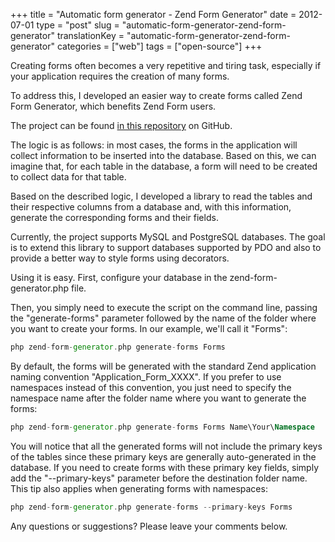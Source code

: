 +++
title = "Automatic form generator - Zend Form Generator"
date = 2012-07-01
type = "post"
slug = "automatic-form-generator-zend-form-generator"
translationKey = "automatic-form-generator-zend-form-generator"
categories = ["web"]
tags = ["open-source"]
+++

Creating forms often becomes a very repetitive and tiring task, especially if your application requires the creation of many forms.

To address this, I developed an easier way to create forms called Zend Form Generator, which benefits Zend Form users.

The project can be found [in this repository][zend-form-generator] on GitHub.

The logic is as follows: in most cases, the forms in the application will collect information to be inserted into the database. Based on this, we can imagine that, for each table in the database, a form will need to be created to collect data for that table.

Based on the described logic, I developed a library to read the tables and their respective columns from a database and, with this information, generate the corresponding forms and their fields.

Currently, the project supports MySQL and PostgreSQL databases. The goal is to extend this library to support databases supported by PDO and also to provide a better way to style forms using decorators.

Using it is easy. First, configure your database in the zend-form-generator.php file.

Then, you simply need to execute the script on the command line, passing the "generate-forms" parameter followed by the name of the folder where you want to create your forms. In our example, we'll call it "Forms":

```php
php zend-form-generator.php generate-forms Forms
```

By default, the forms will be generated with the standard Zend application naming convention "Application_Form_XXXX". If you prefer to use namespaces instead of this convention, you just need to specify the namespace name after the folder name where you want to generate the forms:

```php
php zend-form-generator.php generate-forms Forms Name\Your\Namespace
```

You will notice that all the generated forms will not include the primary keys of the tables since these primary keys are generally auto-generated in the database. If you need to create forms with these primary key fields, simply add the "--primary-keys" parameter before the destination folder name. This tip also applies when generating forms with namespaces:

```php
php zend-form-generator.php generate-forms --primary-keys Forms
```

Any questions or suggestions? Please leave your comments below.

[zend-form-generator]: https://github.com/ionixjunior/zend-form-generator